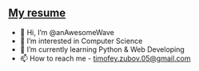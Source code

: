 ## [My resume](https://anawesomewave.github.io/)
- 👋 Hi, I’m @anAwesomeWave
- 👀 I’m interested in Computer Science 
- 🌱 I’m currently learning Python & Web Developing
- 📫 How to reach me - timofey.zubov.05@gmail.com
<!-- - 💞️ I’m looking to collaborate on ... -->

<!---
anAwesomeWave/anAwesomeWave is a ✨ special ✨ repository because its `README.md` (this file) appears on your GitHub profile.
You can click the Preview link to take a look at your changes.
--->
